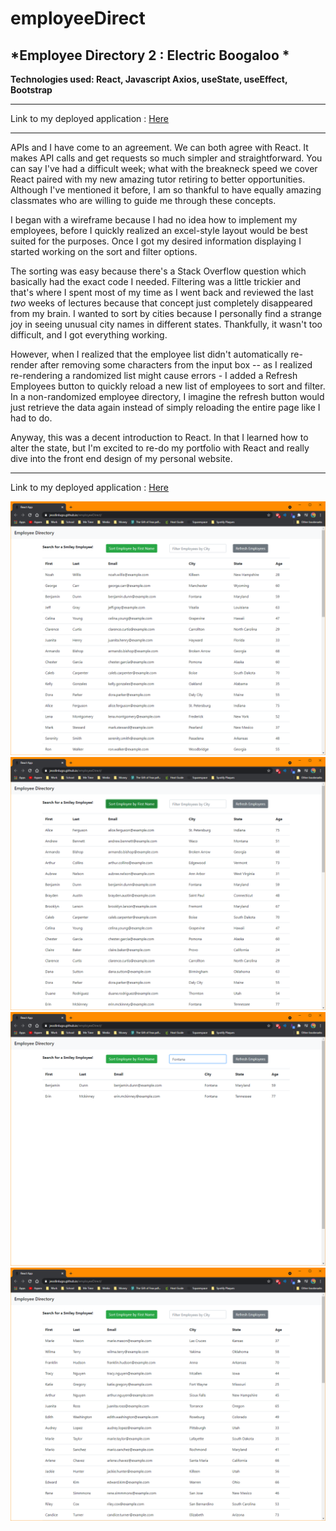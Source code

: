 # employeeDirect
## *Employee Directory 2 : Electric Boogaloo *
**Technologies used: React, Javascript Axios, useState, useEffect, Bootstrap**

------------

Link to my deployed application : <a href="https://jessilinlugo.github.io/employeeDirect/">Here</a>

------------

APIs and I have come to an agreement. We can both agree with React. It makes API calls and get requests so much simpler and straightforward. You can say I've had a difficult week; what with the breakneck speed we cover React paired with my new amazing tutor retiring to better opportunities. Although I've mentioned it before, I am so thankful to have equally amazing classmates who are willing to guide me through these concepts. 

I began with a wireframe because I had no idea how to implement my employees, before I quickly realized an excel-style layout would be best suited for the purposes. Once I got my desired information displaying I started working on the sort and filter options. 

The sorting was easy because there's a Stack Overflow question which basically had the exact code I needed. Filtering was a little trickier and that's where I spent most of my time as I went back and reviewed the last *two* weeks of lectures because that concept just completely disappeared from my brain. I wanted to sort by cities because I personally find a strange joy in seeing unusual city names in different states. Thankfully, it wasn't too difficult, and I got everything working. 

However, when I realized that the employee list didn't automatically re-render after removing some characters from the input box -- as I realized re-rendering a randomized list might cause errors - I added a Refresh Employees button to quickly reload a new list of employees to sort and filter. In a non-randomized employee directory, I imagine the refresh button would just retrieve the data again instead of simply reloading the entire page like I had to do. 

Anyway, this was a decent introduction to React. In that I learned how to alter the state, but I'm excited to re-do my portfolio with React and really dive into the front end design of my personal website.



------------

Link to my deployed application : <a href="https://jessilinlugo.github.io/employeeDirect/">Here</a>

<img src="/assets/employeeDirect-1.png" alt="Initial Load Out Page"/>
<img src="/assets/employeeDirect-2.png" alt="Employees sorted by First Name"/>
<img src="/assets/employeeDirect-3.png" alt="Employees filtered by City"/>
<img src="/assets/employeeDirect-4.png" alt="Employee Directory is Refreshed"/>